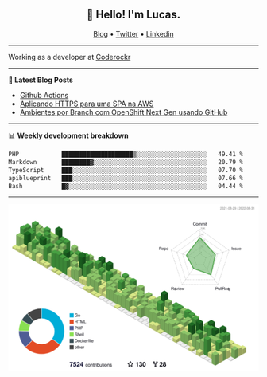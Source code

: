 <h2 align="center">👋 Hello! I'm Lucas.</h2>
<p align="center">
  <a href="https://www.lucassabreu.net.br/">Blog</a> •
  <a href="https://twitter.com/lucassabreu">Twitter</a> •
  <a href="https://www.linkedin.com/in/lucassantosabreu/">Linkedin</a>
</p>

---

Working as a developer at [Coderockr](https://github.com/Coderockr)

---

**📝 Latest Blog Posts**

<!-- BLOG-POST-LIST:START -->
- [Github Actions](https://www.lucassabreu.net.br/post/github-actions/)
- [Aplicando HTTPS para uma SPA na AWS](https://www.lucassabreu.net.br/post/aplicando-https-para-uma-spa-na-aws/)
- [Ambientes por Branch com OpenShift Next Gen usando GitHub](https://www.lucassabreu.net.br/post/ambientes-por-branch-com-openshift-next-gen-usando-github/)
<!-- BLOG-POST-LIST:END -->

---

📊 **Weekly development breakdown**
<!--START_SECTION:waka-->
```text
PHP            ████████████████████▒░░░░░░░░░░░░░░░░░░░░   49.41 % 
Markdown       ████████▓░░░░░░░░░░░░░░░░░░░░░░░░░░░░░░░░   20.79 % 
TypeScript     ███░░░░░░░░░░░░░░░░░░░░░░░░░░░░░░░░░░░░░░   07.70 % 
apiblueprint   ███░░░░░░░░░░░░░░░░░░░░░░░░░░░░░░░░░░░░░░   07.66 % 
Bash           █▓░░░░░░░░░░░░░░░░░░░░░░░░░░░░░░░░░░░░░░░   04.44 % 
```
<!--END_SECTION:waka-->

---

![](./profile-3d-contrib/profile-green-animate.svg)
